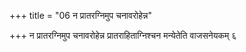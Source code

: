 +++
title = "06 न प्रातरग्निमुप चनावरोहेन्न"

+++
न प्रातरग्निमुप चनावरोहेन्न प्रातराहिताग्निश्चन मन्येतेति वाजसनेयकम् ६